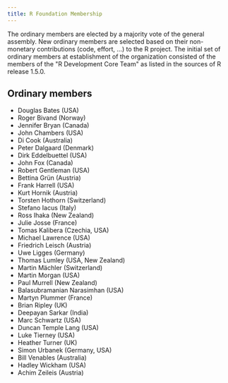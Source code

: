 ```yaml
---
title: R Foundation Membership
---
```


The ordinary members are elected by a majority vote of the general assembly. New ordinary members are selected based on their non-monetary contributions (code, effort, ...) to the R project. The initial set of ordinary members at establishment of the organization consisted of the members of the "R Development Core Team" as listed in the sources of R release 1.5.0.

## Ordinary members

* Douglas Bates (USA)
* Roger Bivand (Norway)
* Jennifer Bryan (Canada)
* John Chambers (USA)
* Di Cook (Australia)
* Peter Dalgaard (Denmark)
* Dirk Eddelbuettel (USA)
* John Fox (Canada)
* Robert Gentleman (USA)
* Bettina Grün (Austria)
* Frank Harrell (USA)
* Kurt Hornik (Austria)
* Torsten Hothorn (Switzerland)
* Stefano Iacus (Italy)
* Ross Ihaka (New Zealand)
* Julie Josse (France)
* Tomas Kalibera (Czechia, USA)
* Michael Lawrence (USA)
* Friedrich Leisch (Austria)
* Uwe Ligges (Germany)
* Thomas Lumley (USA, New Zealand)
* Martin Mächler (Switzerland)
* Martin Morgan (USA)
* Paul Murrell (New Zealand)
* Balasubramanian Narasimhan (USA)
* Martyn Plummer (France)
* Brian Ripley (UK)
* Deepayan Sarkar (India)
* Marc Schwartz (USA)
* Duncan Temple Lang (USA)
* Luke Tierney (USA)
* Heather Turner (UK)
* Simon Urbanek (Germany, USA)
* Bill Venables (Australia)
* Hadley Wickham (USA)
* Achim Zeileis (Austria)
